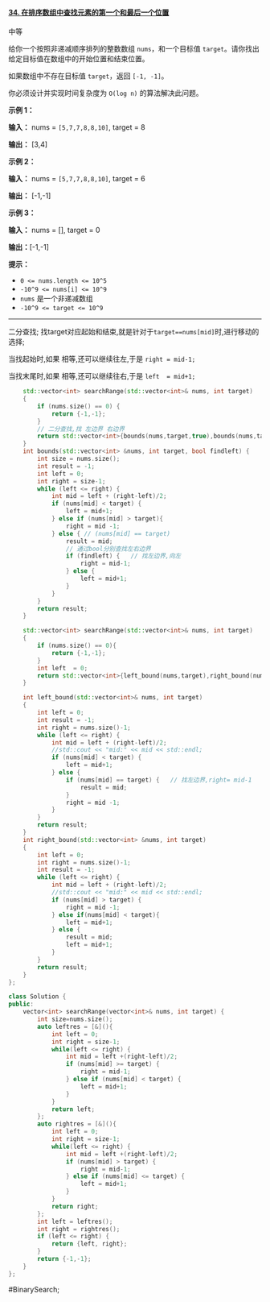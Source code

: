 #### [34. 在排序数组中查找元素的第一个和最后一个位置](https://leetcode.cn/problems/find-first-and-last-position-of-element-in-sorted-array/)

中等

给你一个按照非递减顺序排列的整数数组 `nums`，和一个目标值 `target`。请你找出给定目标值在数组中的开始位置和结束位置。

如果数组中不存在目标值 `target`，返回 `[-1, -1]`。

你必须设计并实现时间复杂度为 `O(log n)` 的算法解决此问题。

**示例 1：**

**输入：** nums = `[5,7,7,8,8,10]`, target = 8

**输出：** [3,4]

**示例 2：**

**输入：** nums = `[5,7,7,8,8,10]`, target = 6

**输出：** [-1,-1]

**示例 3：**

**输入：** nums = [], target = 0

**输出：**[-1,-1]

**提示：**

- `0 <= nums.length <= 10^5`
- `-10^9 <= nums[i] <= 10^9`
- `nums` 是一个非递减数组
- `-10^9 <= target <= 10^9`
---- ----
二分查找;
找target对应起始和结束,就是针对于`target==nums[mid]`时,进行移动的选择;

当找起始时,如果 相等,还可以继续往左,于是 `right = mid-1;`

当找末尾时,如果 相等,还可以继续往右,于是 `left  = mid+1;`

```cpp
    std::vector<int> searchRange(std::vector<int>& nums, int target)
    {
        if (nums.size() == 0) {
            return {-1,-1};
        }
        // 二分查找,找 左边界 右边界
        return std::vector<int>{bounds(nums,target,true),bounds(nums,target,false)};
    }
    int bounds(std::vector<int> &nums, int target, bool findleft) {
        int size = nums.size();
        int result = -1;
        int left = 0;
        int right = size-1;
        while (left <= right) {
            int mid = left + (right-left)/2;
            if (nums[mid] < target) {
                left = mid+1;
            } else if (nums[mid] > target){
                right = mid -1;
            } else { // (nums[mid] == target)
                result = mid;
                // 通过bool分别查找左右边界
                if (findleft) {   // 找左边界,向左
                    right = mid-1;
                } else {
                    left = mid+1;
                }
            }
        }
        return result;
    }
```

```cpp
    std::vector<int> searchRange(std::vector<int>& nums, int target)
    {
        if (nums.size() == 0){
            return {-1,-1};
        }
        int left  = 0;
        return std::vector<int>{left_bound(nums,target),right_bound(nums,target)};
    }

    int left_bound(std::vector<int>& nums, int target)
    {
        int left = 0;
        int result = -1;
        int right = nums.size()-1;
        while (left <= right) {
            int mid = left + (right-left)/2;
            //std::cout << "mid:" << mid << std::endl;
            if (nums[mid] < target) {
                left = mid+1;
            } else {
                if (nums[mid] == target) {   // 找左边界,right= mid-1
                    result = mid;
                }
                right = mid -1;
            }
        }
        return result;
    }
    int right_bound(std::vector<int> &nums, int target)
    {
        int left = 0;
        int right = nums.size()-1;
        int result = -1;
        while (left <= right) {
            int mid = left + (right-left)/2;
            //std::cout << "mid:" << mid << std::endl;
            if (nums[mid] > target) {
                right = mid -1;
            } else if(nums[mid] < target){
                left = mid+1;
            } else {
                result = mid;
                left = mid+1;
            }
        }
        return result;
    }
};
```

```cpp
class Solution {
public:
    vector<int> searchRange(vector<int>& nums, int target) {
        int size=nums.size();
        auto leftres = [&](){
            int left = 0;
            int right = size-1;
            while(left <= right) {
                int mid = left +(right-left)/2;
                if (nums[mid] >= target) {
                    right = mid-1;
                } else if (nums[mid] < target) {
                    left = mid+1;
                }
            }
            return left;
        };
        auto rightres = [&](){
            int left = 0;
            int right = size-1;
            while(left <= right) {
                int mid = left +(right-left)/2;
                if (nums[mid] > target) {
                    right = mid-1;
                } else if (nums[mid] <= target) {
                    left = mid+1;
                }
            }
            return right;
        };
        int left = leftres();
        int right = rightres();
        if (left <= right) {
            return {left, right};
        }
        return {-1,-1};
    }
};
```

#BinarySearch;

